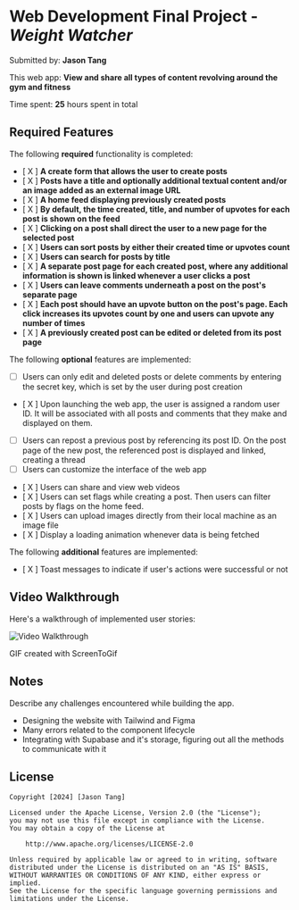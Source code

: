 # Web Development Final Project - *Weight Watcher*

Submitted by: **Jason Tang**

This web app: **View and share all types of content revolving around the gym and fitness**

Time spent: **25** hours spent in total

## Required Features

The following **required** functionality is completed:

- [ X ] **A create form that allows the user to create posts**
- [ X ] **Posts have a title and optionally additional textual content and/or an image added as an external image URL**
- [ X ] **A home feed displaying previously created posts**
- [ X ] **By default, the time created, title, and number of upvotes for each post is shown on the feed**
- [ X ] **Clicking on a post shall direct the user to a new page for the selected post**
- [ X ] **Users can sort posts by either their created time or upvotes count**
- [ X ] **Users can search for posts by title**
- [ X ] **A separate post page for each created post, where any additional information is shown is linked whenever a user clicks a post**
- [ X ] **Users can leave comments underneath a post on the post's separate page**
- [ X ] **Each post should have an upvote button on the post's page. Each click increases its upvotes count by one and users can upvote any number of times**
- [ X ] **A previously created post can be edited or deleted from its post page**

The following **optional** features are implemented:

- [ ] Users can only edit and deleted posts or delete comments by entering the secret key, which is set by the user during post creation
- [ X ] Upon launching the web app, the user is assigned a random user ID. It will be associated with all posts and comments that they make and displayed on them.
- [ ] Users can repost a previous post by referencing its post ID. On the post page of the new post, the referenced post is displayed and linked, creating a thread
- [ ] Users can customize the interface of the web app
- [ X ] Users can share and view web videos
- [ X ] Users can set flags while creating a post. Then users can filter posts by flags on the home feed.
- [ X ] Users can upload images directly from their local machine as an image file
- [ X ] Display a loading animation whenever data is being fetched

The following **additional** features are implemented:

* [ X ] Toast messages to indicate if user's actions were successful or not

## Video Walkthrough

Here's a walkthrough of implemented user stories:

<img src='finalproject.gif' title='Video Walkthrough' width='' alt='Video Walkthrough' />

<!-- Replace this with whatever GIF tool you used! -->
GIF created with ScreenToGif
<!-- Recommended tools:
[Kap](https://getkap.co/) for macOS
[ScreenToGif](https://www.screentogif.com/) for Windows
[peek](https://github.com/phw/peek) for Linux. -->

## Notes

Describe any challenges encountered while building the app.
- Designing the website with Tailwind and Figma
- Many errors related to the component lifecycle 
- Integrating with Supabase and it's storage, figuring out all the methods to communicate with it

## License

    Copyright [2024] [Jason Tang]

    Licensed under the Apache License, Version 2.0 (the "License");
    you may not use this file except in compliance with the License.
    You may obtain a copy of the License at

        http://www.apache.org/licenses/LICENSE-2.0

    Unless required by applicable law or agreed to in writing, software
    distributed under the License is distributed on an "AS IS" BASIS,
    WITHOUT WARRANTIES OR CONDITIONS OF ANY KIND, either express or implied.
    See the License for the specific language governing permissions and
    limitations under the License.